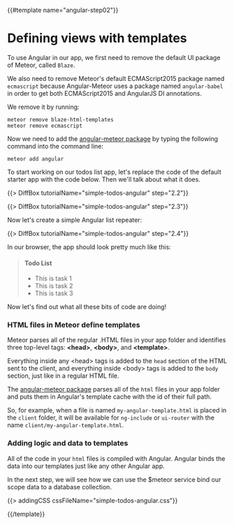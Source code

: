 {{#template name="angular-step02"}}
# Defining views with templates

To use Angular in our app, we first need to remove the default UI package of Meteor, called `Blaze`.

We also need to remove Meteor's default ECMAScript2015 package named `ecmascript` because Angular-Meteor uses a package named `angular-babel` in order to get both ECMAScript2015 and AngularJS DI annotations.

We remove it by running:

    meteor remove blaze-html-templates
    meteor remove ecmascript

Now we need to add the [angular-meteor package](http://angular-meteor.com/) by typing the following command into the command line:

    meteor add angular


To start working on our todos list app, let's replace the code of the default starter app with the code below. Then we'll talk about what it does.

{{> DiffBox tutorialName="simple-todos-angular" step="2.2"}}

{{> DiffBox tutorialName="simple-todos-angular" step="2.3"}}

Now let's create a simple Angular list repeater:

{{> DiffBox tutorialName="simple-todos-angular" step="2.4"}}

In our browser, the app should look pretty much like this:

> #### Todo List
> - This is task 1
> - This is task 2
> - This is task 3

Now let's find out what all these bits of code are doing!

### HTML files in Meteor define templates

Meteor parses all of the regular .HTML files in your app folder and identifies three top-level tags: **&lt;head>**, **&lt;body>**, and **&lt;template>**.

Everything inside any &lt;head> tags is added to the `head` section of the HTML sent to the client, and everything inside &lt;body> tags is added to the `body` section, just like in a regular HTML file.

The [angular-meteor package](http://angular-meteor.com/) parses all of the `html` files in your app folder and puts them in Angular's template cache with the id of their full path.

So, for example, when a file is named `my-angular-template.html` is placed in the `client` folder, it will be available for `ng-include` or `ui-router` with the name `client/my-angular-template.html`.

### Adding logic and data to templates

All of the code in your `html` files is compiled with Angular. Angular binds the data into our templates just like any other Angular app.

In the next step, we will see how we can use the $meteor service bind our scope data to a database collection.

{{> addingCSS cssFileName="simple-todos-angular.css"}}

{{/template}}
